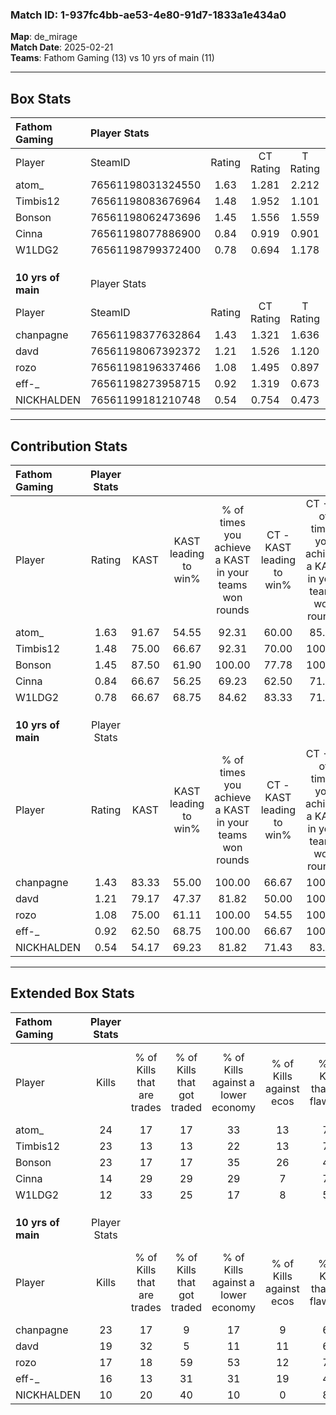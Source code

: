 ### Match ID: 1-937fc4bb-ae53-4e80-91d7-1833a1e434a0  
**Map**: de_mirage  
**Match Date**: 2025-02-21  
**Teams**: Fathom Gaming (13) vs 10 yrs of main (11)  

---  

## Box Stats  

| **Fathom Gaming**  | Player Stats      |        |           |          |       |       |       |         |        |      |     |
| :- | :- | :-: | :-: | :-: | :-: | :-: | :-: | :-: | :-: | :-: | :-: |
| Player             | SteamID           | Rating | CT Rating | T Rating | KAST  |  ADR  | Kills | Assists | Deaths | K/D  | HS% |
| atom_              | 76561198031324550 |  1.63  |   1.281   |  2.212   | 91.67 | 104.4 |  24   |    4    |   14   | 1.71 | 62  |
| Timbis12           | 76561198083676964 |  1.48  |   1.952   |  1.101   | 75.00 | 99.4  |  23   |    9    |   14   | 1.64 | 60  |
| Bonson             | 76561198062473696 |  1.45  |   1.556   |  1.559   | 87.50 | 105.0 |  23   |    6    |   20   | 1.15 | 60  |
| Cinna              | 76561198077886900 |  0.84  |   0.919   |  0.901   | 66.67 | 52.8  |  14   |    5    |   18   | 0.78 | 42  |
| W1LDG2             | 76561198799372400 |  0.78  |   0.694   |  1.178   | 66.67 | 62.0  |  12   |    5    |   19   | 0.63 | 58  |
|                    |                   |        |           |          |       |       |       |         |        |      |     |
|                    |                   |        |           |          |       |       |       |         |        |      |     |
|                    |                   |        |           |          |       |       |       |         |        |      |     |
| **10 yrs of main** | Player Stats      |        |           |          |       |       |       |         |        |      |     |
| Player             | SteamID           | Rating | CT Rating | T Rating | KAST  |  ADR  | Kills | Assists | Deaths | K/D  | HS% |
| chanpagne          | 76561198377632864 |  1.43  |   1.321   |  1.636   | 83.33 | 89.6  |  23   |    5    |   17   | 1.35 | 65  |
| davd               | 76561198067392372 |  1.21  |   1.526   |  1.120   | 79.17 | 86.5  |  19   |    8    |   19   | 1.00 | 57  |
| rozo               | 76561198196337466 |  1.08  |   1.495   |  0.897   | 75.00 | 89.0  |  17   |   10    |   21   | 0.81 | 41  |
| eff-_              | 76561198273958715 |  0.92  |   1.319   |  0.673   | 62.50 | 72.1  |  16   |    4    |   19   | 0.84 | 43  |
| NICKHALDEN         | 76561199181210748 |  0.54  |   0.754   |  0.473   | 54.17 | 48.4  |  10   |    4    |   20   | 0.50 | 40  |
---  

## Contribution Stats  

| **Fathom Gaming**  | Player Stats |       |                      |                                                        |                           |                                                             |                          |                                                            |
| :- | :-: | :-: | :-: | :-: | :-: | :-: | :-: | :-: |
| Player             |    Rating    | KAST  | KAST leading to win% | % of times you achieve a KAST in your teams won rounds | CT - KAST leading to win% | CT - % of times you achieve a KAST in your teams won rounds | T - KAST leading to win% | T - % of times you achieve a KAST in your teams won rounds |
| atom_              |     1.63     | 91.67 |        54.55         |                         92.31                          |           60.00           |                            85.71                            |          50.00           |                           100.00                           |
| Timbis12           |     1.48     | 75.00 |        66.67         |                         92.31                          |           70.00           |                           100.00                            |          62.50           |                           83.33                            |
| Bonson             |     1.45     | 87.50 |        61.90         |                         100.00                         |           77.78           |                           100.00                            |          50.00           |                           100.00                           |
| Cinna              |     0.84     | 66.67 |        56.25         |                         69.23                          |           62.50           |                            71.43                            |          50.00           |                           66.67                            |
| W1LDG2             |     0.78     | 66.67 |        68.75         |                         84.62                          |           83.33           |                            71.43                            |          60.00           |                           100.00                           |
|                    |              |       |                      |                                                        |                           |                                                             |                          |                                                            |
|                    |              |       |                      |                                                        |                           |                                                             |                          |                                                            |
|                    |              |       |                      |                                                        |                           |                                                             |                          |                                                            |
| **10 yrs of main** | Player Stats |       |                      |                                                        |                           |                                                             |                          |                                                            |
| Player             |    Rating    | KAST  | KAST leading to win% | % of times you achieve a KAST in your teams won rounds | CT - KAST leading to win% | CT - % of times you achieve a KAST in your teams won rounds | T - KAST leading to win% | T - % of times you achieve a KAST in your teams won rounds |
| chanpagne          |     1.43     | 83.33 |        55.00         |                         100.00                         |           66.67           |                           100.00                            |          45.45           |                           100.00                           |
| davd               |     1.21     | 79.17 |        47.37         |                         81.82                          |           50.00           |                           100.00                            |          42.86           |                           60.00                            |
| rozo               |     1.08     | 75.00 |        61.11         |                         100.00                         |           54.55           |                           100.00                            |          71.43           |                           100.00                           |
| eff-_              |     0.92     | 62.50 |        68.75         |                         100.00                         |           66.67           |                           100.00                            |          71.43           |                           100.00                           |
| NICKHALDEN         |     0.54     | 54.17 |        69.23         |                         81.82                          |           71.43           |                            83.33                            |          66.67           |                           80.00                            |
---  

## Extended Box Stats  

| **Fathom Gaming**  | Player Stats |                            |                            |                                    |                         |                              |                                 |        |                             |                                     |                          |                               |                            |
| :- | :-: | :-: | :-: | :-: | :-: | :-: | :-: | :-: | :-: | :-: | :-: | :-: | :-: |
| Player             |    Kills     | % of Kills that are trades | % of Kills that got traded | % of Kills against a lower economy | % of Kills against ecos | % of Kills that are flawless | % of Kills that are close duels | Deaths | % of Deaths that get traded | % of Deaths against a lower economy | % of Deaths against ecos | % of Deaths that are flawless | % of Deaths that are close |
| atom_              |      24      |             17             |             17             |                 33                 |           13            |              75              |                4                |   14   |             36              |                 29                  |            7             |              93               |             0              |
| Timbis12           |      23      |             13             |             13             |                 22                 |           13            |              74              |                0                |   14   |             14              |                 36                  |            7             |              43               |             29             |
| Bonson             |      23      |             17             |             17             |                 35                 |           26            |              43              |               17                |   20   |             25              |                 25                  |            10            |              65               |             5              |
| Cinna              |      14      |             29             |             29             |                 29                 |            7            |              71              |                0                |   18   |             17              |                 28                  |            6             |              61               |             0              |
| W1LDG2             |      12      |             33             |             25             |                 17                 |            8            |              50              |                8                |   19   |             37              |                 26                  |            5             |              53               |             16             |
|                    |              |                            |                            |                                    |                         |                              |                                 |        |                             |                                     |                          |                               |                            |
|                    |              |                            |                            |                                    |                         |                              |                                 |        |                             |                                     |                          |                               |                            |
|                    |              |                            |                            |                                    |                         |                              |                                 |        |                             |                                     |                          |                               |                            |
| **10 yrs of main** | Player Stats |                            |                            |                                    |                         |                              |                                 |        |                             |                                     |                          |                               |                            |
| Player             |    Kills     | % of Kills that are trades | % of Kills that got traded | % of Kills against a lower economy | % of Kills against ecos | % of Kills that are flawless | % of Kills that are close duels | Deaths | % of Deaths that get traded | % of Deaths against a lower economy | % of Deaths against ecos | % of Deaths that are flawless | % of Deaths that are close |
| chanpagne          |      23      |             17             |             9              |                 17                 |            9            |              61              |                9                |   17   |             18              |                 18                  |            12            |              82               |             6              |
| davd               |      19      |             32             |             5              |                 11                 |           11            |              63              |                5                |   19   |             26              |                 21                  |            5             |              63               |             11             |
| rozo               |      17      |             18             |             59             |                 53                 |           12            |              71              |                6                |   21   |             24              |                 19                  |            5             |              67               |             5              |
| eff-_              |      16      |             13             |             31             |                 31                 |           19            |              44              |               25                |   19   |             11              |                 16                  |            5             |              63               |             5              |
| NICKHALDEN         |      10      |             20             |             40             |                 10                 |            0            |              80              |                0                |   20   |             15              |                 20                  |            5             |              50               |             5              |

